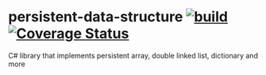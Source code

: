 # persistent-data-structure [![build](https://github.com/6gales/persistent-data-structure/actions/workflows/dotnet.yml/badge.svg?branch=main)](https://github.com/6gales/persistent-data-structure/actions/workflows/dotnet.yml) [![Coverage Status](https://coveralls.io/repos/github/6gales/persistent-data-structure/badge.svg?branch=main)](https://coveralls.io/github/6gales/persistent-data-structure?branch=main)
C# library that implements persistent array, double linked list, dictionary and more
